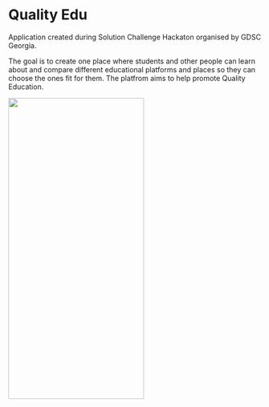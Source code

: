 # Quality Edu

Application created during Solution Challenge Hackaton organised by GDSC Georgia.

The goal is to create one place where students and other people can learn about and compare different educational platforms and places so they can choose the ones fit for them.
The platfrom aims to help promote Quality Education.

<img src="https://github.com/TG721/QualityEdu/assets/85778941/f51dca3f-ccc3-4a0f-8938-a1a4af8a838e" width="270" height="600">
